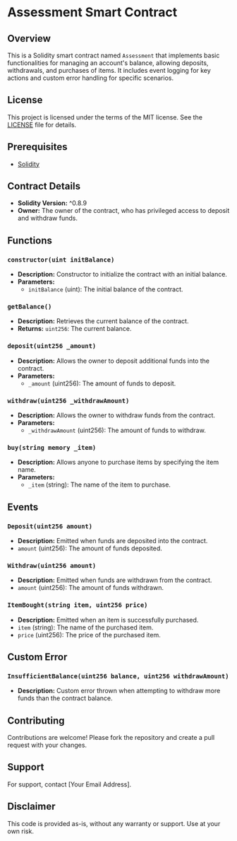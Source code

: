 # Assessment Smart Contract

## Overview

This is a Solidity smart contract named `Assessment` that implements basic functionalities for managing an account's balance, allowing deposits, withdrawals, and purchases of items. It includes event logging for key actions and custom error handling for specific scenarios.

## License

This project is licensed under the terms of the MIT license. See the [LICENSE](LICENSE) file for details.

## Prerequisites

- [Solidity](https://docs.soliditylang.org/en/latest/)

## Contract Details

- **Solidity Version:** ^0.8.9
- **Owner:** The owner of the contract, who has privileged access to deposit and withdraw funds.

## Functions

### `constructor(uint initBalance)`

- **Description:** Constructor to initialize the contract with an initial balance.
- **Parameters:**
  - `initBalance` (uint): The initial balance of the contract.

### `getBalance()`

- **Description:** Retrieves the current balance of the contract.
- **Returns:** `uint256`: The current balance.

### `deposit(uint256 _amount)`

- **Description:** Allows the owner to deposit additional funds into the contract.
- **Parameters:**
  - `_amount` (uint256): The amount of funds to deposit.

### `withdraw(uint256 _withdrawAmount)`

- **Description:** Allows the owner to withdraw funds from the contract.
- **Parameters:**
  - `_withdrawAmount` (uint256): The amount of funds to withdraw.

### `buy(string memory _item)`

- **Description:** Allows anyone to purchase items by specifying the item name.
- **Parameters:**
  - `_item` (string): The name of the item to purchase.

## Events

### `Deposit(uint256 amount)`

- **Description:** Emitted when funds are deposited into the contract.
- `amount` (uint256): The amount of funds deposited.

### `Withdraw(uint256 amount)`

- **Description:** Emitted when funds are withdrawn from the contract.
- `amount` (uint256): The amount of funds withdrawn.

### `ItemBought(string item, uint256 price)`

- **Description:** Emitted when an item is successfully purchased.
- `item` (string): The name of the purchased item.
- `price` (uint256): The price of the purchased item.

## Custom Error

### `InsufficientBalance(uint256 balance, uint256 withdrawAmount)`

- **Description:** Custom error thrown when attempting to withdraw more funds than the contract balance.

## Contributing

Contributions are welcome! Please fork the repository and create a pull request with your changes.

## Support

For support, contact [Your Email Address].

## Disclaimer

This code is provided as-is, without any warranty or support. Use at your own risk.

